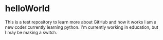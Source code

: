 # helloWorld
This is a test repository to learn more about GitHub and how it works
I am a new coder currently learning python. 
I'm currently working in education, but I may be making a switch.
